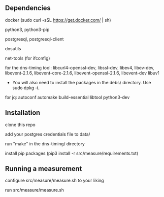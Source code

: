 ## Dependencies
docker (sudo curl -sSL https://get.docker.com/ | sh)

python3, python3-pip

postgresql, postgresql-client

dnsutils

net-tools (for ifconfig)

for the dns-timing tool: libcurl4-openssl-dev, libssl-dev, libev4, libev-dev, libevent-2.1.6, libevent-core-2.1.6, libevent-openssl-2.1.6, libevent-dev libuv1
- You will also need to install the packages in the debs/ directory. Use sudo dpkg -i.


for jq: autoconf automake build-essential libtool python3-dev


## Installation
clone this repo

add your postgres credentials file to data/

run "make" in the dns-timing/ directory

install pip packages (pip3 install -r src/measure/requirements.txt)


## Running a measurement
configure src/measure/measure.sh to your liking

run src/measure/measure.sh
